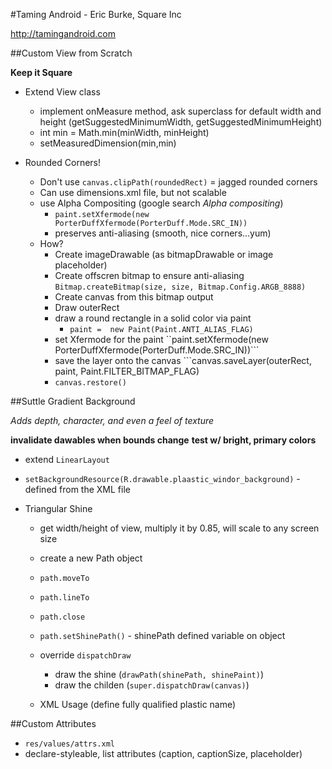 #Taming Android - Eric Burke, Square Inc

http://tamingandroid.com

##Custom View from Scratch

**Keep it Square**

* Extend View class
    * implement onMeasure method, ask superclass for default width and height (getSuggestedMinimumWidth, getSuggestedMinimumHeight)
    * int min = Math.min(minWidth, minHeight)
    * setMeasuredDimension(min,min)

* Rounded Corners!
    * Don't use ```canvas.clipPath(roundedRect)``` = jagged rounded corners
    * Can use dimensions.xml file, but not scalable
    * use Alpha Compositing (google search _Alpha compositing_)
        * ```paint.setXfermode(new PorterDuffXfermode(PorterDuff.Mode.SRC_IN))```
        * preserves anti-aliasing (smooth, nice corners…yum)
    * How?
        * Create imageDrawable (as bitmapDrawable or image placeholder)
        * Create offscren bitmap to ensure anti-aliasing ```Bitmap.createBitmap(size, size, Bitmap.Config.ARGB_8888)```
        * Create canvas from this bitmap output
        * Draw outerRect
        * draw a round rectangle in a solid color via paint
            * ```paint =  new Paint(Paint.ANTI_ALIAS_FLAG)```
        * set Xfermode for the paint ``paint.setXfermode(new PorterDuffXfermode(PorterDuff.Mode.SRC_IN))```
        * save the layer onto the canvas ```canvas.saveLayer(outerRect, paint, Paint.FILTER_BITMAP_FLAG)
        * ```canvas.restore()```
        
##Suttle Gradient Background

_Adds depth, character, and even a feel of texture_

**invalidate dawables when bounds change**
**test w/ bright, primary colors**

* extend ```LinearLayout```
* ```setBackgroundResource(R.drawable.plaastic_windor_background)``` - defined from the XML file

* Triangular Shine
    * get width/height of view, multiply it by 0.85, will scale to any screen size
    * create a new Path object
    * ```path.moveTo```
    * ```path.lineTo```
    * ```path.close```
    * ```path.setShinePath()``` - shinePath defined variable on object
    
    * override ```dispatchDraw```
        * draw the shine (```drawPath(shinePath, shinePaint)```)
        * draw the childen (```super.dispatchDraw(canvas)```)

    * XML Usage (define fully qualified plastic name)


##Custom Attributes

* ```res/values/attrs.xml```
* declare-styleable, list attributes (caption, captionSize, placeholder)

